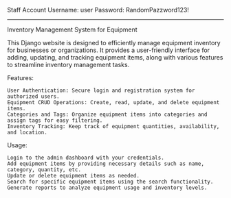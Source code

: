Staff Account
Username: user
Password: RandomPazzword123!


----------
Inventory Management System for Equipment

This Django website is designed to efficiently manage equipment inventory for businesses or organizations. It provides a user-friendly interface for adding, updating, and tracking equipment items, along with various features to streamline inventory management tasks.

Features:

    User Authentication: Secure login and registration system for authorized users.
    Equipment CRUD Operations: Create, read, update, and delete equipment items.
    Categories and Tags: Organize equipment items into categories and assign tags for easy filtering.
    Inventory Tracking: Keep track of equipment quantities, availability, and location.

Usage:

    Login to the admin dashboard with your credentials.
    Add equipment items by providing necessary details such as name, category, quantity, etc.
    Update or delete equipment items as needed.
    Search for specific equipment items using the search functionality.
    Generate reports to analyze equipment usage and inventory levels.
